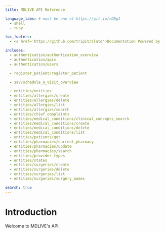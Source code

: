 ```yaml
---
title: MDLIVE API Reference

language_tabs: # must be one of https://git.io/vQNgJ
  - shell
  - ruby

toc_footers:
  - <a href='https://github.com/tripit/slate'>Documentation Powered by Slate</a>

includes:
  - authentication/authentication_overview
  - authentication/apis
  - authentication/users

  - register_patient/register_patient

  - sav/schedule_a_visit_overview

  - entities/entities
  - entities/allergies/create
  - entities/allergies/delete
  - entities/allergies/list
  - entities/allergies/search
  - entities/chief_complaints
  - entities/medical_conditions/clinical_concepts_search
  - entities/medical_conditions/create
  - entities/medical_conditions/delete
  - entities/medical_conditions/list
  - entities/patients/get
  - entities/pharmacies/current_pharmacy
  - entities/pharmacies/update
  - entities/pharmacies/search
  - entities/provider_types
  - entities/states
  - entities/surgeries/create
  - entities/surgeries/delete
  - entities/surgeries/list
  - entities/surgeries/surgery_names

search: true
---
```


# Introduction

Welcome to MDLIVE's API.


